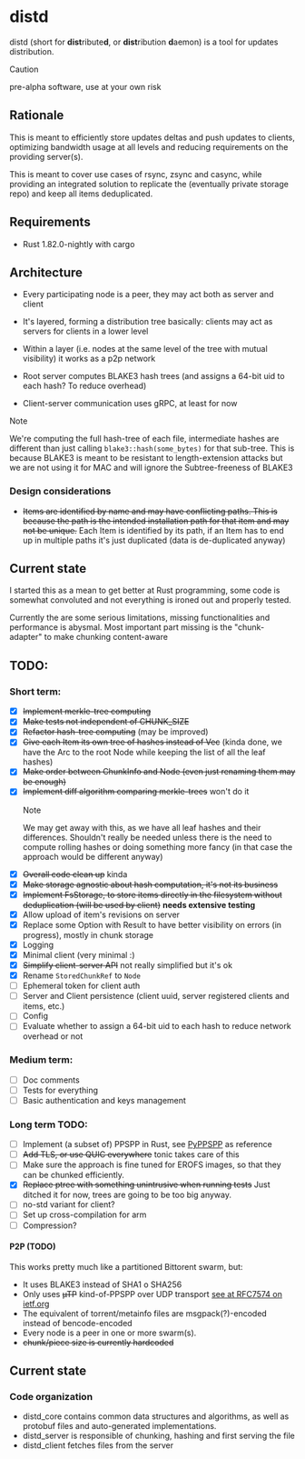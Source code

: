 # distd

distd (short for **dist**ribute**d**, or **dist**ribution **d**aemon) is a tool for updates distribution.

> [!CAUTION]
> pre-alpha software, use at your own risk

## Rationale
This is meant to efficiently store updates deltas and push updates to clients, optimizing bandwidth usage at all levels
and reducing requirements on the providing server(s).

This is meant to cover use cases of rsync, zsync and casync, while providing an integrated solution to replicate
the (eventually private storage repo) and keep all items deduplicated.

## Requirements
- Rust 1.82.0-nightly with cargo

## Architecture
- Every participating node is a peer, they may act both as server and client
- It's layered, forming a distribution tree basically: clients may act as servers for clients in a lower level
- Within a layer (i.e. nodes at the same level of the tree with mutual visibility) it works as a p2p network
- Root server computes BLAKE3 hash trees (and assigns a 64-bit uid to each hash? To reduce overhead)

- Client-server communication uses gRPC, at least for now


> [!NOTE]
> We're computing the full hash-tree of each file, intermediate hashes are different than just calling
> `blake3::hash(some_bytes)` for that sub-tree. This is because BLAKE3 is meant to be resistant to
> length-extension attacks but we are not using it for MAC and will ignore the Subtree-freeness of BLAKE3

### Design considerations
- ~~Items are identified by name and may have conflicting paths. This is because the path is the intended installation
    path for that item and may not be unique.~~ Each Item is identified by its path, if an Item has to end up in
    multiple paths it's just duplicated (data is de-duplicated anyway)


## Current state
I started this as a mean to get better at Rust programming, some code is somewhat convoluted and not everything is
ironed out and properly tested.

Currently the are some serious limitations, missing functionalities and performance is abysmal.
Most important part missing is the "chunk-adapter" to make chunking content-aware


## TODO:
### Short term:
- [x] ~~Implement merkle-tree computing~~
- [x] ~~Make tests not independent of CHUNK_SIZE~~
- [x] ~~Refactor hash-tree computing~~ (may be improved)
- [x] ~~Give each Item its own tree of hashes instead of Vec~~ (kinda done, we have the Arc to the root Node
    while keeping the list of all the leaf hashes)
- [x] ~~Make order between ChunkInfo and Node (even just renaming them may be enough)~~
- [x] ~~Implement diff algorithm comparing merkle-trees~~ won't do it
    > [!NOTE]
    > We may get away with this, as we have all leaf hashes and their differences. Shouldn't really be needed unless
    > there is the need to compute rolling hashes or doing something more fancy (in that case the approach would be
    > different anyway)
- [x] ~~Overall code clean up~~ kinda
- [x] ~~Make storage agnostic about hash computation, it's not its business~~
- [x] ~~Implement FsStorage, to store items directly in the filesystem without deduplication (will be used by client)~~
        **needs extensive testing**
- [x] Allow upload of item's revisions on server
- [x] Replace some Option with Result to have better visibility on errors (in progress), mostly in chunk storage
- [x] Logging
- [x] Minimal client (very minimal :)
- [x] ~~Simplify client-server API~~ not really simplified but it's ok
- [x] Rename `StoredChunkRef` to `Node`
- [ ] Ephemeral token for client auth
- [ ] Server and Client persistence (client uuid, server registered clients and items, etc.)
- [ ] Config
- [ ] Evaluate whether to assign a 64-bit uid to each hash to reduce network overhead or not

### Medium term:
- [ ] Doc comments
- [ ] Tests for everything
- [ ] Basic authentication and keys management

### Long term TODO:
- [ ] Implement (a subset of) PPSPP in Rust, see [PyPPSPP](https://github.com/justas-/PyPPSPP) as reference
- [ ] ~~Add TLS, or use QUIC everywhere~~ tonic takes care of this
- [ ] Make sure the approach is fine tuned for EROFS images, so that they can be chunked efficiently.
- [x] ~~Replace ptree with something unintrusive when running tests~~ Just ditched it for now, trees are going to be too big anyway.
- [ ] no-std variant for client?
- [ ] Set up cross-compilation for arm
- [ ] Compression?

#### P2P (TODO)
This works pretty much like a partitioned Bittorent swarm, but:
- It uses BLAKE3 instead of SHA1 o SHA256
- Only uses ~~µTP~~ kind-of-PPSPP over UDP transport [see at RFC7574 on ietf.org](https://datatracker.ietf.org/doc/rfc7574/)
- The equivalent of torrent/metainfo files are msgpack(?)-encoded instead of bencode-encoded
- Every node is a peer in one or more swarm(s).
- ~~chunk/piece size is currently hardcoded~~

## Current state
### Code organization
- distd_core contains common data structures and algorithms, as well as protobuf files and auto-generated implementations.
- distd_server is responsible of chunking, hashing and first serving the file
- distd_client fetches files from the server
